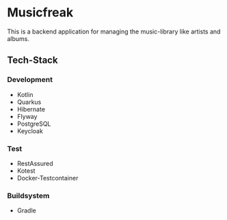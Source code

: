 # Musicfreak

This is a backend application for managing the music-library like artists and albums.

## Tech-Stack

### Development
- Kotlin
- Quarkus
- Hibernate
- Flyway
- PostgreSQL
- Keycloak

### Test
- RestAssured
- Kotest
- Docker-Testcontainer

### Buildsystem
- Gradle
